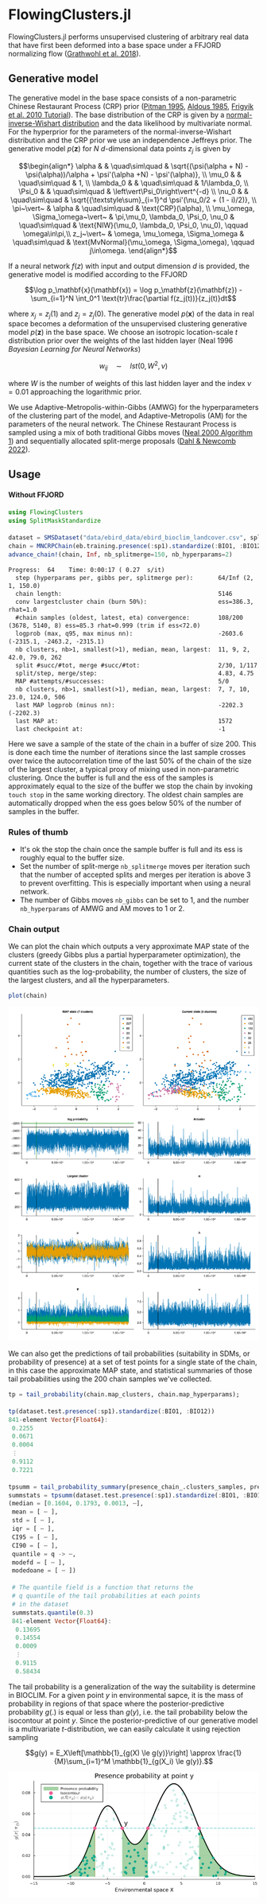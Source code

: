# FlowingClusters.jl

FlowingClusters.jl performs unsupervised clustering of arbitrary real data that have first been deformed into a base space under a FFJORD normalizing flow ([Grathwohl et al. 2018](https://arxiv.org/abs/1810.01367)).

## Generative model
The generative model in the base space consists of a non-parametric Chinese Restaurant Process (CRP) prior ([Pitman 1995](https://doi.org/10.1007%2FBF01213386), [Aldous 1985](https://doi.org/10.1007%2FBFb0099421), [Frigyik et al. 2010 Tutorial](https://web.archive.org/web/20190327085650/https://pdfs.semanticscholar.org/775e/5727f5df0cb9bf834af2ea2548a696c27a38.pdf)). The base distribution of the CRP is given by a [normal-inverse-Wishart distribution](https://en.wikipedia.org/wiki/Normal-inverse-Wishart_distribution) and the data likelihood by multivariate normal. For the hyperprior for the parameters of the normal-inverse-Wishart distribution and the CRP prior we use an independence Jeffreys prior. The generative model $p(\mathbf{z})$ for $N$ $d$-dimensional data points $z_j$ is given by
```math
\begin{align*}
\alpha & & \quad\sim\quad & \sqrt{(\psi(\alpha + N) - \psi(\alpha))/\alpha + \psi'(\alpha +N) - \psi'(\alpha)}, \\
\mu_0 & & \quad\sim\quad & 1, \\
\lambda_0 & & \quad\sim\quad & 1/\lambda_0, \\
\Psi_0 & & \quad\sim\quad & \left\vert\Psi_0\right\vert^{-d} \\
\nu_0 & & \quad\sim\quad & \sqrt{{\textstyle\sum}_{i=1}^d \psi'(\nu_0/2 + (1 - i)/2)}, \\
\pi~\vert~ & \alpha & \quad\sim\quad & \text{CRP}(\alpha), \\
\mu_\omega, \Sigma_\omega~\vert~ & \pi,\mu_0, \lambda_0, \Psi_0, \nu_0 & \quad\sim\quad & \text{NIW}(\mu_0, \lambda_0, \Psi_0, \nu_0), \qquad \omega\in\pi,\\
z_j~\vert~ & \omega, \mu_\omega, \Sigma_\omega & \quad\sim\quad & \text{MvNormal}(\mu_\omega, \Sigma_\omega), \qquad j\in\omega.
\end{align*}
```
If a neural network $f(z)$ with input and output dimension $d$ is provided, the generative model is modified according to the FFJORD
```math
\log p_\mathbf{x}(\mathbf{x}) = \log p_\mathbf{z}(\mathbf{z}) - \sum_{i=1}^N \int_0^1 \text{tr}\frac{\partial f(z_j(t))}{z_j(t)}dt
```
where $x_j = z_j(1)$ and $z_j = z_j(0)$. The generative model $p(\mathbf{x})$ of the data in real space becomes a deformation of the unsupervised clustering generative model $p(\mathbf{z})$ in the base space. We choose an isotropic location-scale $t$ distribution prior over the weights of the last hidden layer (Neal 1996 _Bayesian Learning for Neural Networks_)
```math
w_{ij}\quad\sim\quad lst(0, W^2, \nu)
```
where $W$ is the number of weights of this last hidden layer and the index $\nu=0.01$ approaching the logarithmic prior.

We use Adaptive-Metropolis-within-Gibbs (AMWG) for the hyperparameters of the clustering part of the model, and Adaptive-Metropolis (AM) for the parameters of the neural network. The Chinese Restaurant Process is sampled using a mix of both traditional Gibbs moves ([Neal 2000 Algorithm 1](https://doi.org/10.2307/1390653)) and sequentially allocated split-merge proposals ([Dahl & Newcomb 2022](https://doi.org/10.1080/00949655.2021.1998502)).


## Usage
#### Without FFJORD
```julia
using FlowingClusters
using SplitMaskStandardize

dataset = SMSDataset("data/ebird_data/ebird_bioclim_landcover.csv", splits=[1, 1, 1], subsample=3000)
chain = MNCRPChain(eb.training.presence(:sp1).standardize(:BIO1, :BIO12), nb_samples=200)
advance_chain!(chain, Inf, nb_splitmerge=150, nb_hyperparams=2)
```

```
Progress:  64    Time: 0:00:17 ( 0.27  s/it)
  step (hyperparams per, gibbs per, splitmerge per):       64/Inf (2, 1, 150.0)
  chain length:                                            5146
  conv largestcluster chain (burn 50%):                    ess=386.3, rhat=1.0
  #chain samples (oldest, latest, eta) convergence:        108/200 (3678, 5140, 8) ess=85.3 rhat=0.999 (trim if ess<72.0)
  logprob (max, q95, max minus nn):                        -2603.6 (-2315.1, -2463.2, -2315.1)
  nb clusters, nb>1, smallest(>1), median, mean, largest:  11, 9, 2, 42.0, 79.0, 262
  split #succ/#tot, merge #succ/#tot:                      2/30, 1/117
  split/step, merge/step:                                  4.83, 4.75
  MAP #attempts/#successes:                                5/0
  nb clusters, nb>1, smallest(>1), median, mean, largest:  7, 7, 10, 23.0, 124.0, 506
  last MAP logprob (minus nn):                             -2202.3 (-2202.3)
  last MAP at:                                             1572
  last checkpoint at:                                      -1
```

Here we save a sample of the state of the chain in a buffer of size 200. This is done each time the number of iterations since the last sample crosses over twice the autocorrelation time of the last 50% of the chain of the size of the largest cluster, a typical proxy of mixing used in non-parametric clustering. Once the buffer is full and the ess of the samples is approximately equal to the size of the buffer we stop the chain by invoking `touch stop` in the same working directory. The oldest chain samples are automatically dropped when the ess goes below 50% of the number of samples in the buffer.

### Rules of thumb
- It's ok the stop the chain once the sample buffer is full and its ess is roughly equal to the buffer size.
- Set the number of split-merge `nb_splitmerge` moves per iteration such that the number of accepted splits and merges per iteration is above 3 to prevent overfitting. This is especially important when using a neural network.
- The number of Gibbs moves `nb_gibbs` can be set to 1, and the number `nb_hyperparams` of AMWG and AM moves to 1 or 2.

### Chain output
We can plot the chain which outputs a very approximate MAP state of the clusters (greedy Gibbs plus a partial hyperparameter optimization), the current state of the clusters in the chain, together with the trace of various quantities such as the log-probability, the number of clusters, the size of the largest clusters, and all the hyperparameters.
```julia
plot(chain)
```
![Example without FFJORD](figures/fc_example_output_noffjord.png)


We can also get the predictions of tail probabilities (suitability in SDMs, or probability of presence) at a set of test points for a single state of the chain, in this case the approximate MAP state, and statistical summaries of those tail probabilities using the 200 chain samples we've collected.
```julia
tp = tail_probability(chain.map_clusters, chain.map_hyperparams);

tp(dataset.test.presence(:sp1).standardize(:BIO1, :BIO12))
841-element Vector{Float64}:
 0.2255
 0.0671
 0.0004
 ⋮
 0.9112
 0.7221

tpsumm = tail_probability_summary(presence_chain_.clusters_samples, presence_chain_.hyperparams_samples);
summstats = tpsumm(dataset.test.presence(:sp1).standardize(:BIO1, :BIO12))
(median = [0.1604, 0.1793, 0.0013, ⋯], 
 mean = [ ⋯ ],
 std = [ ⋯ ],
 iqr = [ ⋯ ],
 CI95 = [ ⋯ ],
 CI90 = [ ⋯ ],
 quantile = q -> ⋯,
 modefd = [ ⋯ ],
 modedoane = [ ⋯ ])

 # The quantile field is a function that returns the
 # q quantile of the tail probabilities at each points
 # in the dataset
 summstats.quantile(0.3)
 841-element Vector{Float64}:
  0.13695
  0.14554
  0.0009
  ⋮
  0.9115
  0.58434
 ```
The tail probability is a generalization of the way the suitability is determine in BIOCLIM. For a given point $y$ in environmental sapce, it is the mass of probability in regions of that space where the posterior-predictive probability $g(.)$ is equal or less than $g(y)$, i.e. the tail probability below the isocontour at point $y$. Since the posterior-predictive of our generative model is a multivariate $t$-distribution, we can easily calculate it using rejection sampling
```math
g(y) = E_X\left[\mathbb{1}_{g(X) \le g(y)}\right] \approx \frac{1}{M}\sum_{i=1}^M \mathbb{1}_{g(X_i) \le g(y)}.
```
![Determination of suitability, aka tail or presence probability](figures/presence_rejection_sampling.png)